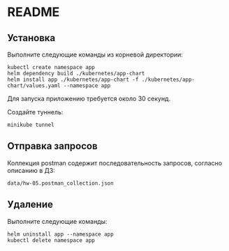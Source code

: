 # README

## Установка

Выполните следующие команды из корневой директории:

```
kubectl create namespace app
helm dependency build ./kubernetes/app-chart
helm install app ./kubernetes/app-chart -f ./kubernetes/app-chart/values.yaml --namespace app
```

Для запуска приложению требуется около 30 секунд.

Создайте туннель:

`minikube tunnel`

## Отправка запросов

Коллекция postman содержит последовательность запросов, согласно описанию в ДЗ:

`data/hw-05.postman_collection.json`

## Удаление

Выполните следующие команды:
```
helm uninstall app --namespace app
kubectl delete namespace app
```